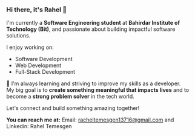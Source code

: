 
### Hi there, it's Rahel 👋

I'm currently a **Software Engineering student** at **Bahirdar Institute of Technology (Bit)**, and passionate about building impactful software solutions.  

 I enjoy working on:
- Software Development  
-  Web Development  
-  Full-Stack Development  

🌱 I'm always learning and striving to improve my skills as a developer.  
 My big goal is to **create something meaningful that impacts lives** and to become a **strong problem solver** in the tech world.

Let's connect and build something amazing together!

**You can reach me at:**  Email: racheltemesgen13716@gmail.com and Linkedin: Rahel Temesgen

<!--
**Rahel-Temesgen/Rahel-Temesgen** is a ✨ _special_ ✨ repository because its `README.md` (this file) appears on your GitHub profile.

Here are some ideas to get you started:

- 🔭 I’m currently working on ...
- 🌱 I’m currently learning ...
- 👯 I’m looking to collaborate on ...
- 🤔 I’m looking for help with ...
- 💬 Ask me about ...
- 📫 How to reach me: ...
- 😄 Pronouns: ...
- ⚡ Fun fact: ...
-->
